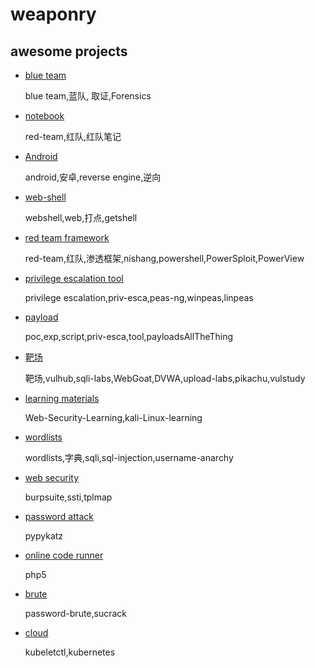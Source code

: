 # weaponry

## awesome projects

* [blue team](./010-pen/010-blue-team.md)

    blue team,蓝队, 取证,Forensics

* [notebook](./010-pen/020-notebook.md)

    red-team,红队,红队笔记

* [Android](./010-pen/030-re-android.md)

    android,安卓,reverse engine,逆向

* [web-shell](./010-pen/040-webshell.md)

    webshell,web,打点,getshell

* [red team framework](./010-pen/050-redteam-framework.md)

    red-team,红队,渗透框架,nishang,powershell,PowerSploit,PowerView

* [privilege escalation tool](./010-pen/060-priv-esca.md)

    privilege escalation,priv-esca,peas-ng,winpeas,linpeas

* [payload](./010-pen/070-payload.md)

    poc,exp,script,priv-esca,tool,payloadsAllTheThing

* [靶场](./010-pen/080-shooting-range.md)

    靶场,vulhub,sqli-labs,WebGoat,DVWA,upload-labs,pikachu,vulstudy

* [learning materials](./010-pen/090-learning-materials.md)

    Web-Security-Learning,kali-Linux-learning

* [wordlists](./010-pen/110-wordlists.md)

    wordlists,字典,sqli,sql-injection,username-anarchy

* [web security](./010-pen/120-web-security.md)

    burpsuite,ssti,tplmap

* [password attack](./010-pen/130-password-attack.md)

    pypykatz

* [online code runner](./010-pen/140-online-code-runner.md)

    php5

* [brute](./010-pen/150-brute.md)

    password-brute,sucrack

* [cloud](./010-pen/160-cloud.md)

    kubeletctl,kubernetes
